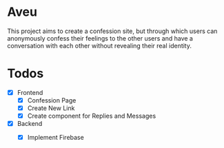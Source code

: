 # Aveu
This project aims to create a confession site, but through which users can anonymously confess their feelings to the other users and have a conversation with each other without revealing their real identity.

# Todos
- [x] Frontend
  - [x] Confession Page
  - [x] Create New Link
  - [x] Create component for Replies and Messages
- [x] Backend
  - [x] Implement Firebase

